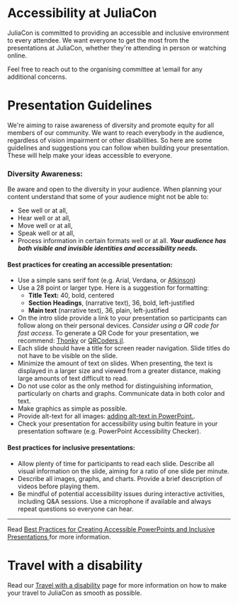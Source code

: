 # Accessibility at JuliaCon

JuliaCon is committed to providing an accessible and inclusive environment to every attendee.
We want everyone to get the most from the presentations at JuliaCon, whether they're attending in person or watching online. 

Feel free to reach out to the organising committee at \email for any additional concerns.

# Presentation Guidelines

We're aiming to raise awareness of diversity and promote equity for all members of our community. We want to reach everybody in the audience, regardless of vision impairment or other disabilities. So here are some guidelines and suggestions you can follow when building your presentation. These will help make your ideas accessible to everyone.

### Diversity Awareness:

Be aware and open to the diversity in your audience. When planning your content understand that
some of your audience might not be able to:
- See well or at all,
- Hear well or at all,
- Move well or at all,
- Speak well or at all,
- Process information in certain formats well or at all.
**_Your audience has both visible and invisible identities and accessibility needs._**

#### Best practices for creating an accessible presentation:

- Use a simple sans serif font (e.g. Arial, Verdana, or [Atkinson](https://fonts.google.com/specimen/Atkinson+Hyperlegible))
- Use a 28 point or larger type. Here is a suggestion for formatting:
  - **Title Text:** 40, bold, centered
  - **Section Headings**, (narrative text), 36, bold, left-justified
  - **Main text** (narrative text), 36, plain, left-justified
- On the intro slide provide a link to your presentation so participants can follow along on their personal devices. _Consider using a QR code for fast access_. To generate a QR Code for your presentation, we recommend: [Thonky](https://www.thonky.com/qrcode/) or [QRCoders.jl](https://github.com/JuliaImages/QRCoders.jl).
- Each slide should have a title for screen reader navigation. Slide titles do not have to be visible on the slide.
- Minimize the amount of text on slides. When presenting, the text is displayed in a larger size and viewed from a greater distance, making large amounts of text difficult to read.
- Do not use color as the only method for distinguishing information, particularly on charts and graphs. Communicate data in both color and text.
- Make graphics as simple as possible.
- Provide alt-text for all images: [adding alt-text in PowerPoint.](https://support.microsoft.com/en-us/office/video-improve-image-accessibility-in-powerpoint-2e7fdfc4-1fa5-4092-be4b-8a4ca592197c).
- Check your presentation for accessibility using bultin feature in your presentation software (e.g. PowerPoint Accessibility Checker).

#### Best practices for inclusive presentations:

- Allow plenty of time for participants to read each slide. Describe all visual information on the slide, aiming for a ratio of one slide per minute.
- Describe all images, graphs, and charts. Provide a brief description of videos before playing them.
- Be mindful of potential accessibility issues during interactive activities, including Q&A sessions. Use a microphone if available and always repeat questions so everyone can hear.

---

Read [Best Practices for Creating
Accessible PowerPoints and Inclusive Presentations ](https://www.jmu.edu/accessibility/_files/presentation-best-practices.pdf) for more information.

# Travel with a disability

Read our [Travel with a disability](/2024/travel/#travel_with_a_disability) page for more information on how to make your travel to JuliaCon as smooth as possible.